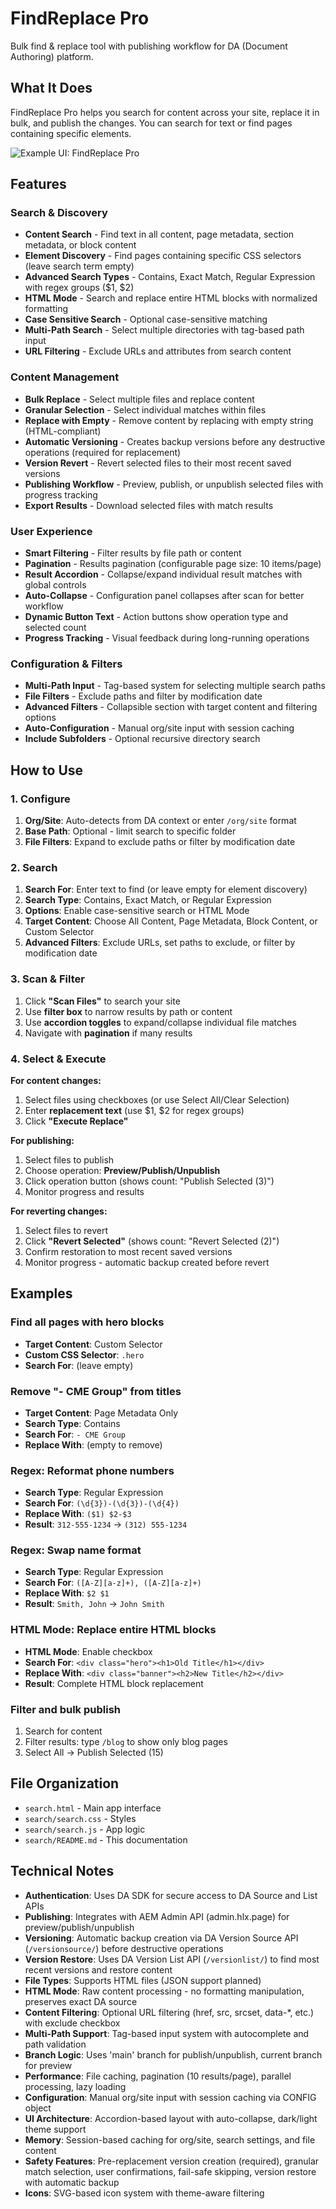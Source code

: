 # FindReplace Pro

Bulk find & replace tool with publishing workflow for DA (Document Authoring) platform.

## What It Does

FindReplace Pro helps you search for content across your site, replace it in bulk, and publish the changes. You can search for text or find pages containing specific elements.

![Example UI: FindReplace Pro](findreplace-app.png)

## Features

### **Search & Discovery**
- **Content Search** - Find text in all content, page metadata, section metadata, or block content
- **Element Discovery** - Find pages containing specific CSS selectors (leave search term empty)
- **Advanced Search Types** - Contains, Exact Match, Regular Expression with regex groups ($1, $2)
- **HTML Mode** - Search and replace entire HTML blocks with normalized formatting
- **Case Sensitive Search** - Optional case-sensitive matching
- **Multi-Path Search** - Select multiple directories with tag-based path input
- **URL Filtering** - Exclude URLs and attributes from search content

### **Content Management**
- **Bulk Replace** - Select multiple files and replace content
- **Granular Selection** - Select individual matches within files
- **Replace with Empty** - Remove content by replacing with empty string (HTML-compliant)
- **Automatic Versioning** - Creates backup versions before any destructive operations (required for replacement)
- **Version Revert** - Revert selected files to their most recent saved versions
- **Publishing Workflow** - Preview, publish, or unpublish selected files with progress tracking
- **Export Results** - Download selected files with match results

### **User Experience**
- **Smart Filtering** - Filter results by file path or content
- **Pagination** - Results pagination (configurable page size: 10 items/page)
- **Result Accordion** - Collapse/expand individual result matches with global controls
- **Auto-Collapse** - Configuration panel collapses after scan for better workflow
- **Dynamic Button Text** - Action buttons show operation type and selected count
- **Progress Tracking** - Visual feedback during long-running operations

### **Configuration & Filters**
- **Multi-Path Input** - Tag-based system for selecting multiple search paths
- **File Filters** - Exclude paths and filter by modification date
- **Advanced Filters** - Collapsible section with target content and filtering options
- **Auto-Configuration** - Manual org/site input with session caching
- **Include Subfolders** - Optional recursive directory search

## How to Use

### 1. Configure
1. **Org/Site**: Auto-detects from DA context or enter `/org/site` format
2. **Base Path**: Optional - limit search to specific folder
3. **File Filters**: Expand to exclude paths or filter by modification date

### 2. Search
1. **Search For**: Enter text to find (or leave empty for element discovery)
2. **Search Type**: Contains, Exact Match, or Regular Expression
3. **Options**: Enable case-sensitive search or HTML Mode
4. **Target Content**: Choose All Content, Page Metadata, Block Content, or Custom Selector
5. **Advanced Filters**: Exclude URLs, set paths to exclude, or filter by modification date

### 3. Scan & Filter
1. Click **"Scan Files"** to search your site
2. Use **filter box** to narrow results by path or content
3. Use **accordion toggles** to expand/collapse individual file matches
4. Navigate with **pagination** if many results

### 4. Select & Execute
**For content changes:**
1. Select files using checkboxes (or use Select All/Clear Selection)
2. Enter **replacement text** (use $1, $2 for regex groups)
3. Click **"Execute Replace"**

**For publishing:**
1. Select files to publish
2. Choose operation: **Preview/Publish/Unpublish**
3. Click operation button (shows count: "Publish Selected (3)")
4. Monitor progress and results

**For reverting changes:**
1. Select files to revert
2. Click **"Revert Selected"** (shows count: "Revert Selected (2)")
3. Confirm restoration to most recent saved versions
4. Monitor progress - automatic backup created before revert

## Examples

### Find all pages with hero blocks
- **Target Content**: Custom Selector
- **Custom CSS Selector**: `.hero`
- **Search For**: (leave empty)

### Remove "- CME Group" from titles
- **Target Content**: Page Metadata Only
- **Search Type**: Contains
- **Search For**: `- CME Group`
- **Replace With**: (empty to remove)

### Regex: Reformat phone numbers
- **Search Type**: Regular Expression
- **Search For**: `(\d{3})-(\d{3})-(\d{4})`
- **Replace With**: `($1) $2-$3`
- **Result**: `312-555-1234` → `(312) 555-1234`

### Regex: Swap name format
- **Search Type**: Regular Expression
- **Search For**: `([A-Z][a-z]+), ([A-Z][a-z]+)`
- **Replace With**: `$2 $1`
- **Result**: `Smith, John` → `John Smith`

### HTML Mode: Replace entire HTML blocks
- **HTML Mode**: Enable checkbox
- **Search For**: `<div class="hero"><h1>Old Title</h1></div>`
- **Replace With**: `<div class="banner"><h2>New Title</h2></div>`
- **Result**: Complete HTML block replacement

### Filter and bulk publish
1. Search for content
2. Filter results: type `/blog` to show only blog pages
3. Select All → Publish Selected (15)

## File Organization

- `search.html` - Main app interface
- `search/search.css` - Styles
- `search/search.js` - App logic
- `search/README.md` - This documentation

## Technical Notes

- **Authentication**: Uses DA SDK for secure access to DA Source and List APIs
- **Publishing**: Integrates with AEM Admin API (admin.hlx.page) for preview/publish/unpublish
- **Versioning**: Automatic backup creation via DA Version Source API (`/versionsource/`) before destructive operations
- **Version Restore**: Uses DA Version List API (`/versionlist/`) to find most recent versions and restore content
- **File Types**: Supports HTML files (JSON support planned)
- **HTML Mode**: Raw content processing - no formatting manipulation, preserves exact DA source
- **Content Filtering**: Optional URL filtering (href, src, srcset, data-*, etc.) with exclude checkbox
- **Multi-Path Support**: Tag-based input system with autocomplete and path validation
- **Branch Logic**: Uses 'main' branch for publish/unpublish, current branch for preview
- **Performance**: File caching, pagination (10 results/page), parallel processing, lazy loading
- **Configuration**: Manual org/site input with session caching via CONFIG object
- **UI Architecture**: Accordion-based layout with auto-collapse, dark/light theme support
- **Memory**: Session-based caching for org/site, search settings, and file content
- **Safety Features**: Pre-replacement version creation (required), granular match selection, user confirmations, fail-safe skipping, version restore with automatic backup
- **Icons**: SVG-based icon system with theme-aware filtering
